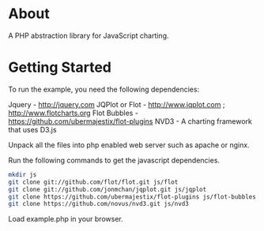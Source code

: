 About
===================


A PHP abstraction library for JavaScript charting.


Getting Started
===================

To run the example, you need the following dependencies:


Jquery - http://jquery.com
JQPlot or Flot - http://www.jqplot.com ; http://www.flotcharts.org 
Flot Bubbles - https://github.com/ubermajestix/flot-plugins
NVD3 - A charting framework that uses D3.js


Unpack all the files into php enabled web server such as apache or nginx.

Run the following commands to get the javascript dependencies.

```bash
mkdir js
git clone git://github.com/flot/flot.git js/flot
git clone git://github.com/jonmchan/jqplot.git js/jqplot
git clone https://github.com/ubermajestix/flot-plugins js/flot-bubbles
git clone https://github.com/novus/nvd3.git js/nvd3
```

Load example.php in your browser.
